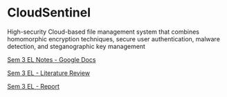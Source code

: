 # CloudSentinel
High-security Cloud-based file management system that combines homomorphic encryption techniques, secure user authentication, malware detection, and steganographic key management

[Sem 3 EL Notes - Google Docs](https://docs.google.com/document/d/1AUUXdAZ9HzzbgChV9rjBbUaT6gS2yalLxsJ4jp4YLI0/edit?usp=sharing)

[Sem 3 EL - Literature Review](https://docs.google.com/document/d/1XMi4k9VejN87kfKJshke6Bl1KBHwN6GT1xHwnmcnAmo/edit?usp=sharing)

[Sem 3 EL - Report](https://docs.google.com/document/d/1ja7UDGiQeKzVn906ft6aKpw5iJ4AvB3CzQH19dkeI-4/edit?usp=sharing)
